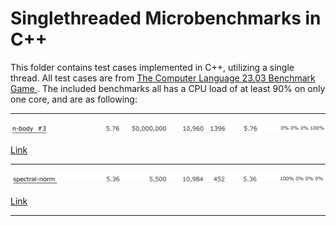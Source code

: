# Singlethreaded Microbenchmarks in C++

This folder contains test cases implemented in C++, utilizing a single thread. All test cases are from [The Computer Language 23.03 Benchmark Game ](https://benchmarksgame-team.pages.debian.net/benchmarksgame/index.html). The included benchmarks all has a CPU load of at least 90% on only one core, and are as following:

---

![Nbody](images\nbody.png)

[Link](https://benchmarksgame-team.pages.debian.net/benchmarksgame/program/nbody-gpp-3.html)

---

![Spectre Norm](images\spectral-norm.png)

[Link](https://benchmarksgame-team.pages.debian.net/benchmarksgame/program/spectralnorm-gpp-1.html)

---

